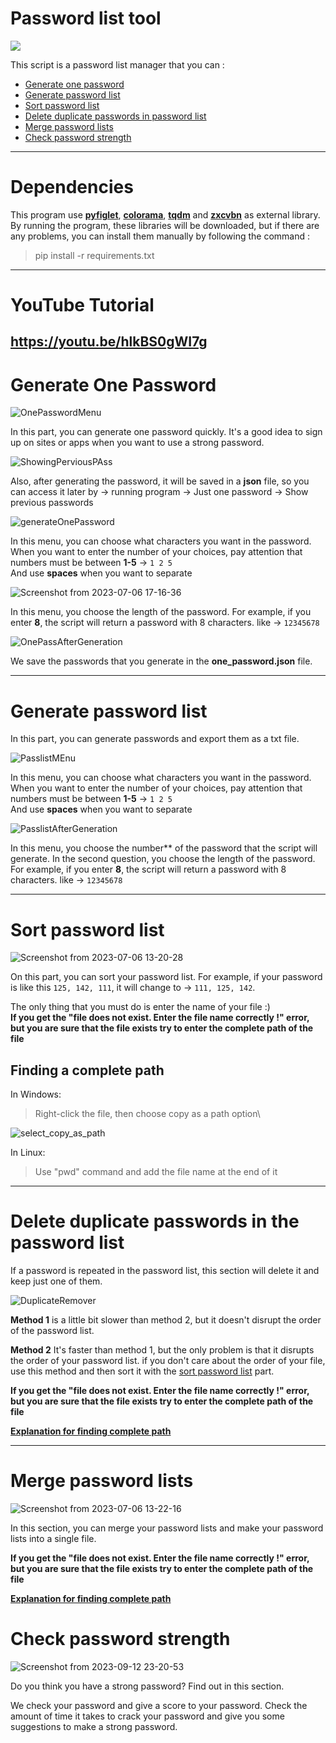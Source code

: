 # **Password list tool**
![](https://skillicons.dev/icons?i=py,vscode,md)

This script is a password list manager that you can :
- [Generate one password](#generate-one-password)
- [Generate password list](#generate-password-list)
- [Sort password list](#sort-password-list)
- [Delete duplicate passwords in password list](#delete-duplicate-passwords-in-password-list)
- [Merge password lists](#merge-password-lists)
- [Check password strength](#Check-password-strength)
---
# Dependencies 
This program use [**pyfiglet**](https://pypi.org/project/pyfiglet/), [**colorama**](https://pypi.org/project/colorama/), [**tqdm**](https://pypi.org/project/tqdm/) and [**zxcvbn**](https://pypi.org/project/zxcvbn/) as external library.\
By running the program, these libraries will be downloaded, but if there are any problems, you can install them manually by following the command :
> pip install -r requirements.txt
---
# YouTube Tutorial
https://youtu.be/hlkBS0gWI7g
---
# Generate One Password

![OnePasswordMenu](https://github.com/ibehii/Password-list-tool/assets/79264026/718ccecd-9973-426f-a8f7-fa31b23767e2)


In this part, you can generate one password quickly.
It's a good idea to sign up on sites or apps when you want to use a strong password.

![ShowingPerviousPAss](https://github.com/ibehii/Password-list-tool/assets/79264026/88c7abe1-1a9d-42ea-9ca6-782821b7c86d)


Also, after generating the password, it will be saved in a **json** file, so you can access it later by -> running program -> Just one password -> Show previous passwords

![generateOnePassword](https://github.com/ibehii/Password-list-tool/assets/79264026/5688830d-4be2-4851-9a53-d215e5066f56)


In this menu, you can choose what characters you want in the password.\
When you want to enter the number of your choices, pay attention that numbers must be between **1-5** -> `1 2 5` \
And use **spaces** when you want to separate 

![Screenshot from 2023-07-06 17-16-36](https://github.com/ibehii/Password-list-tool/assets/79264026/afe1a5a5-a51e-458d-8387-6e802cec3e75)

In this menu, you choose the length of the password. For example, if you enter **8**, the script will return a password with 8 characters. like -> `12345678`

![OnePassAfterGeneration](https://github.com/ibehii/Password-list-tool/assets/79264026/deaa4778-214a-48c0-ad1b-98382a1d4800)


We save the passwords that you generate in the **one_password.json** file.

---
# Generate password list
In this part, you can generate passwords and export them as a txt file.

![PasslistMEnu](https://github.com/ibehii/Password-list-tool/assets/79264026/8073b9f3-5efa-4173-ac12-a45b33c2e6ef)


In this menu, you can choose what characters you want in the password.\
When you want to enter the number of your choices, pay attention that numbers must be between **1-5** -> `1 2 5` \
And use **spaces** when you want to separate 

![PasslistAfterGeneration](https://github.com/ibehii/Password-list-tool/assets/79264026/d66d615e-2b98-42a1-9e6b-b43b11500621)


In this menu, you choose the number** of the password that the script will generate. In the second question, you choose the length of the password. For example, if you enter **8**, the script will return a password with 8 characters. like -> `12345678`

---
# Sort password list

![Screenshot from 2023-07-06 13-20-28](https://github.com/ibehii/Password-list-tool/assets/79264026/07a7b1a6-0439-4203-8145-d414cb518408)

On this part, you can sort your password list. For example, if your password is like this `125, 142, 111`, it will change to -> `111, 125, 142`.

The only thing that you must do is enter the name of your file :)\
**If you get the "file does not exist. Enter the file name correctly !" error, but you are sure that the file exists try to enter the complete path of the file**
## Finding a complete path
In Windows:
> Right-click the file, then choose copy as a path option\

![select_copy_as_path](https://github.com/ibehii/Password-list-tool/assets/79264026/1e22bdb7-b6b3-4bd8-95b8-c993899b058c)


In Linux:
> Use "pwd" command and add the file name at the end of it

---
# Delete duplicate passwords in the password list
If a password is repeated in the password list, this section will delete it and keep just one of them.

![DuplicateRemover](https://github.com/ibehii/Password-list-tool/assets/79264026/8a263f3b-173e-4b4f-8e5d-6c825422fab5)


**Method 1** is a little bit slower than method 2, but it doesn't disrupt the order of the password list.

**Method 2** It's faster than method 1, but the only problem is that it disrupts the order of your password list. 
if you don't care about the order of your file, use this method and then sort it with the [sort password list](#sort-password-list) part.

**If you get the "file does not exist. Enter the file name correctly !" error, but you are sure that the file exists try to enter the complete path of the file**

[**Explanation for finding complete path**](#finding-a-complete-path)

---
# Merge password lists

![Screenshot from 2023-07-06 13-22-16](https://github.com/ibehii/Password-list-tool/assets/79264026/8591be6d-e4d7-4cba-854e-f0599a02c099)

In this section, you can merge your password lists and make your password lists into a single file.

**If you get the "file does not exist. Enter the file name correctly !" error, but you are sure that the file exists try to enter the complete path of the file**

[**Explanation for finding complete path**](#finding-a-complete-path)


 # Check password strength

![Screenshot from 2023-09-12 23-20-53](https://github.com/ibehii/Password-list-tool/assets/79264026/d8390b39-42db-4b34-a035-954d5223e2b8)


Do you think you have a strong password? Find out in this section.

We check your password and give a score to your password. Check the amount of time it takes to crack your password and give you some suggestions to make a strong password.
